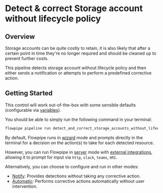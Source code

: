 # Detect & correct Storage account without lifecycle policy

## Overview

Storage accounts can be quite costly to retain, it is also likely that after a certain point in time they're no longer required and should be cleaned up to prevent further costs.

This pipeline detects storage account without lifecycle policy and then either sends a notification or attempts to perform a predefined corrective action.

## Getting Started

This control will work out-of-the-box with some sensible defaults (configurable via [variables](https://flowpipe.io/docs/build/mod-variables)).

You should be able to simply run the following command in your terminal:

```sh
flowpipe pipeline run detect_and_correct_storage_accounts_without_lifecycle_policy
```

By default, Flowpipe runs in [wizard](https://hub.flowpipe.io/mods/turbot/azure_thrifty#wizard) mode and prompts directly in the terminal for a decision on the action(s) to take for each detected resource.

However, you can run Flowpipe in [server](https://flowpipe.io/docs/run/server) mode with [external integrations](https://flowpipe.io/docs/build/input#create-an-integration), allowing it to prompt for input via `http`, `slack`, `teams`, etc.

Alternatively, you can choose to configure and run in other modes:
* [Notify](https://hub.flowpipe.io/mods/turbot/azure_thrifty#notify): Provides detections without taking any corrective action.
* [Automatic](https://hub.flowpipe.io/mods/turbot/azure_thrifty#automatic): Performs corrective actions automatically without user intervention.